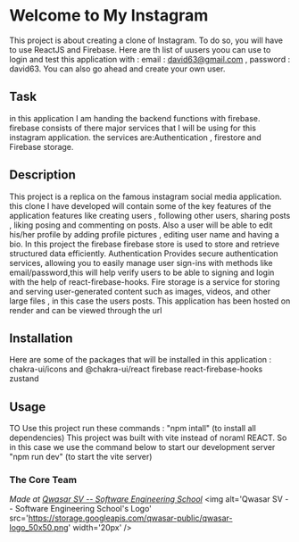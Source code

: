 # Welcome to My Instagram
This project is about creating a clone of Instagram.
To do so, you will have to use ReactJS and Firebase.
Here are th list of uusers yoou can use to login and test this application with :
email : david63@gmail.com , password : david63.
You can also go ahead and create your own user.


## Task
in this application I am handing the backend functions with firebase.
firebase consists of there major services that I will be using for this instagram application.
the services are:Authentication , firestore and Firebase storage.

## Description
This project is a replica on the famous instagram social media application.
this clone I have developed will contain some of the key features of the application features like creating users ,
following other users, sharing posts , liking posing and commenting on posts.
Also a user will be able to edit his/her profile by adding profile pictures , editing user name and having a bio.
In this project the firebase firebase store is used to store and retrieve structured data efficiently.
Authentication Provides secure authentication services, allowing you to easily manage user sign-ins with methods 
like email/password,this will help verify users to be able to signing and login with the help of react-firebase-hooks.
Fire storage is a service for storing and serving user-generated content such as images, videos, and other large files ,
in this case the users posts.
This application has been hosted on render and can be viewed through the url

## Installation
Here are some of the packages that will be installed in this application :
chakra-ui/icons and @chakra-ui/react 
firebase 
react-firebase-hooks
zustand
## Usage
TO Use this project run these commands :
"npm intall" (to install all dependencies)
This project was built with vite instead of noraml REACT.
So in this case we use the command below to start our development server
"npm run dev" (to start the vite server)
### The Core Team

<span><i>Made at <a href='https://qwasar.io'>Qwasar SV -- Software Engineering School</a></i></span>
<span><img alt='Qwasar SV -- Software Engineering School's Logo' src='https://storage.googleapis.com/qwasar-public/qwasar-logo_50x50.png' width='20px' /></span>


